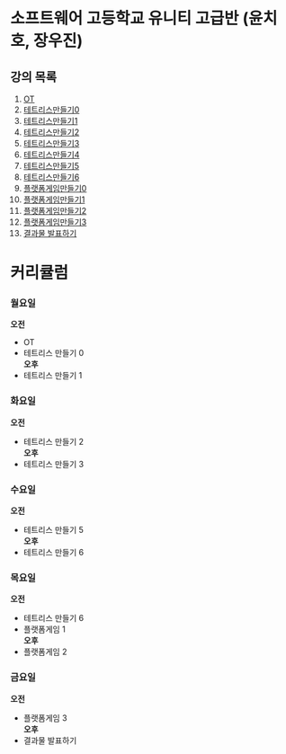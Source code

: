 # 소프트웨어 고등학교 유니티 고급반 (윤치호, 장우진)

  ## 강의 목록
  1. [OT](ot.md)
  2. [테트리스만들기0](te0.md)
  3. [테트리스만들기1](te1.md)
  4. [테트리스만들기2](te2.md)
  5. [테트리스만들기3](te3.md)
  6. [테트리스만들기4](te4.md)
  7. [테트리스만들기5](te5.md)
  8. [테트리스만들기6](te6.md)
  9. [플랫폼게임만들기0](le0.md)
  10. [플랫폼게임만들기1](le1.md)
  11. [플랫폼게임만들기2](le2.md)
  12. [플랫폼게임만들기3](le3.md)
  13. [결과물 발표하기](le4.md)
  
  
  
# 커리큘럼
  
  ### 월요일
   **오전** 
  - OT 
  - 테트리스 만들기 0  
   **오후** 
  - 테트리스 만들기 1 

 ### 화요일 
   **오전** 
  - 테트리스 만들기 2  
   **오후** 
  - 테트리스 만들기 3 

 ### 수요일 
   **오전** 
  - 테트리스 만들기 5  
   **오후** 
  - 테트리스 만들기 6 
  
 ### 목요일 
   **오전** 
  - 테트리스 만들기 6  
  - 플랫폼게임 1  
   **오후** 
  - 플랫폼게임 2 
  
 ### 금요일 
   **오전** 
  - 플랫폼게임 3  
   **오후** 
  - 결과물 발표하기 



